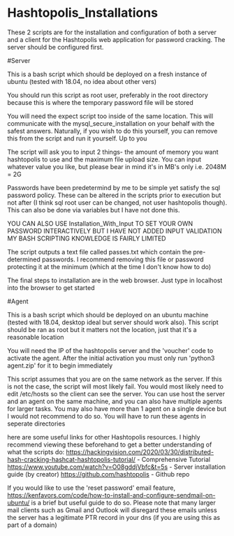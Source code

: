 # Hashtopolis_Installations

These 2 scripts are for the installation and configuration of both a server and a client for the Hashtopolis web application for
password cracking. The server should be configured first.

#Server

This is a bash script which should be deployed on a fresh instance of ubuntu (tested with 18.04,
no idea about other vers)

You should run this script as root user, preferably in the root directory because this is where 
the temporary password file will be stored

You will need the expect script too inside of the same location. This will communicate with the
mysql_secure_installation on your behalf with the safest answers. Naturally, if you wish to do this yourself,
you can remove this from the script and run it yourself. Up to you

The script will ask you to input 2 things- the amount of memory you want hashtopolis to use and the
maximum file upload size. You can input whatever value you like, but please bear in mind it's in MB's only
i.e. 2048M = 2G

Passwords have been predetermind by me to be simple yet satisfy the sql password policy. These can be altered
in the scripts prior to execution but not after (I think sql root user can be changed, not user hashtopolis 
though). This can also be done via variables but I have not done this.

YOU CAN ALSO USE Installation_With_Input TO SET YOUR OWN PASSWORD INTERACTIVELY BUT I HAVE NOT ADDED INPUT VALIDATION
MY BASH SCRIPTING KNOWLEDGE IS FAIRLY LIMITED

The script outputs a text file called passes.txt which contain the pre-determined passwords. I recommend 
removing this file or password protecting it at the minimum (which at the time I don't know how to do) 

The final steps to installation are in the web browser. Just type in localhost into the browser to get started

#Agent

This is a bash script which should be deployed on an ubuntu machine (tested with 18.04,
desktop ideal but server should work also). This script should be ran as root but it
matters not the location, just that it's a reasonable location

You will need the IP of the hashtopolis server and the 'voucher' code to activate the agent. After
the initial activation you must only run 'python3 agent.zip' for it to begin immediately

This script assumes that you are on the same network as the server. If this is not the case, 
the script will most likely fail. You would most likely need to edit /etc/hosts so the client 
can see the server. You can use host the server and an agent on the same machine, and you can also have
multiple agents for larger tasks. You may also have more than 1 agent on a single device but I would
not recommend to do so. You will have to run these agents in seperate directories

here are some useful links for other Hashtopolis resources. I highly recommend viewing these beforehand
to get a better understanding of what the scripts do:
https://hackingvision.com/2020/03/30/distributed-hash-cracking-hashcat-hashtopolis-tutorial/ - Comprehensive Tutorial
https://www.youtube.com/watch?v=O08gddjVbfc&t=5s - Server installation guide (by creator)
https://github.com/hashtopolis - Github repo

If you would like to use the 'reset password' email feature, https://kenfavors.com/code/how-to-install-and-configure-sendmail-on-ubuntu/
is a brief but useful guide to do so. Please note that many larger mail clients such as Gmail and Outlook will disregard these emails unless
the server has a legitimate PTR record in your dns (if you are using this as part of a domain)
